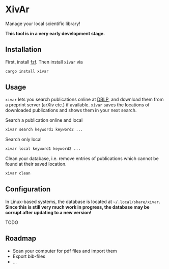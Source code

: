 # XivAr

Manage your local scientific library!

**This tool is in a very early development stage.**

## Installation

First, install [fzf](https://github.com/junegunn/fzf). Then install `xivar` via

```bash
cargo install xivar
```

## Usage

`xivar` lets you search publications online at [DBLP](https://dblp.org/), and download them from a preprint server (arXiv etc.) if available. `xivar` saves the locations of downloaded publications and shows them in your next search.

Search a publication online and local

```bash
xivar search keyword1 keyword2 ...
```

Search only local

```bash
xivar local keyword1 keyword2 ...
```

Clean your database, i.e. remove entries of publications which cannot be found at their saved location.

```bash
xivar clean
```

## Configuration

In Linux-based systems, the database is located at `~/.local/share/xivar`.
**Since this is still very much work in progress, the database may be corrupt after updating to a new version!**

TODO

## Roadmap

- Scan your computer for pdf files and import them
- Export bib-files
- ...
